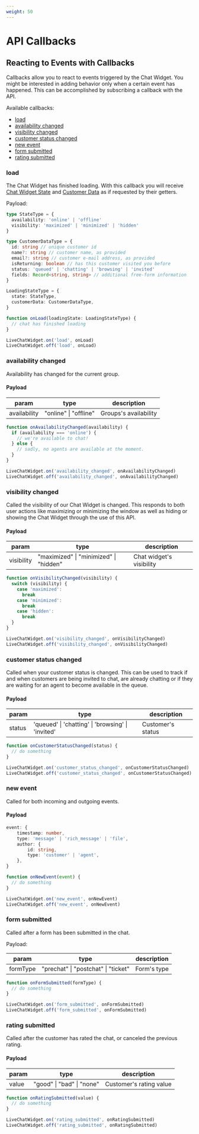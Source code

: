 ```yaml
---
weight: 50
---
```


# API Callbacks

## Reacting to Events with Callbacks

Callbacks allow you to react to events triggered by the Chat Widget.
You might be interested in adding behavior only when a certain event has happened.
This can be accomplished by subscribing a callback with the API.

Available callbacks:

- [load](#load)
- [availability changed](#availability-changed)
- [visibility changed](#visibility-changed)
- [customer status changed](#customer-status-changed)
- [new event](#new-event)
- [form submitted](#form-submitted)
- [rating submitted](#rating-submitted)

### load

The Chat Widget has finished loading.
With this callback you will receive [Chat Widget State](#get-state) and [Customer Data](#get-customer-data) as if requested by their getters.

Payload:

```ts
type StateType = {
  availability: 'online' | 'offline'
  visibility: 'maximized' | 'minimized' | 'hidden'
}

type CustomerDataType = {
  id: string // unique customer id
  name?: string // customer name, as provided
  email?: string // customer e-mail address, as provided
  isReturning: boolean // has this customer visited you before
  status: 'queued' | 'chatting' | 'browsing' | 'invited'
  fields: Record<string, string> // additional free-form information
}

LoadingStateType = {
  state: StateType,
  customerData: CustomerDataType,
}

function onLoad(loadingState: LoadingStateType) {
  // chat has finished loading
}

LiveChatWidget.on('load', onLoad)
LiveChatWidget.off('load', onLoad)
```

### availability changed

Availability has changed for the current group.

#### Payload

| param        | type                  | description           |
| ------------ | --------------------- | --------------------- |
| availability | "online" \| "offline" | Groups's availability |

```js
function onAvailabilityChanged(availability) {
  if (availability === 'online') {
    // we're available to chat!
  } else {
    // sadly, no agents are available at the moment.
  }
}

LiveChatWidget.on('availability_changed', onAvailabilityChanged)
LiveChatWidget.off('availability_changed', onAvailabilityChanged)
```

### visibility changed

Called the visibility of our Chat Widget is changed.
This responds to both user actions like maximizing or minimizing the window as well as hiding or showing the Chat Widget through the use of this API.

#### Payload

| param      | type                                   | description              |
| ---------- | -------------------------------------- | ------------------------ |
| visibility | "maximized" \| "minimized" \| "hidden" | Chat widget's visibility |

```js
function onVisibilityChanged(visibility) {
  switch (visibility) {
    case 'maximized':
      break
    case 'minimized':
      break
    case 'hidden':
      break
  }
}

LiveChatWidget.on('visibility_changed', onVisibilityChanged)
LiveChatWidget.off('visibility_changed', onVisibilityChanged)
```

### customer status changed

Called when your customer status is changed.
This can be used to track if and when customers are being invited to chat, are already chatting or if they are waiting for an agent to become available in the queue.

#### Payload

| param  | type                                              | description       |
| ------ | ------------------------------------------------- | ----------------- |
| status | 'queued' \| 'chatting' \| 'browsing' \| 'invited' | Customer's status |

```js
function onCustomerStatusChanged(status) {
  // do something
}

LiveChatWidget.on('customer_status_changed', onCustomerStatusChanged)
LiveChatWidget.off('customer_status_changed', onCustomerStatusChanged)
```

### new event

Called for both incoming and outgoing events.

#### Payload

```ts
event: {
    timestamp: number,
    type: 'message' | 'rich_message' | 'file',
    author: {
        id: string,
        type: 'customer' | 'agent',
    },
}
```

```js
function onNewEvent(event) {
  // do something
}

LiveChatWidget.on('new_event', onNewEvent)
LiveChatWidget.off('new_event', onNewEvent)
```

### form submitted

Called after a form has been submitted in the chat.

Payload:

| param    | type                                | description |
| -------- | ----------------------------------- | ----------- |
| formType | "prechat" \| "postchat" \| "ticket" | Form's type |

```js
function onFormSubmitted(formType) {
  // do something
}

LiveChatWidget.on('form_submitted', onFormSubmitted)
LiveChatWidget.off('form_submitted', onFormSubmitted)
```

### rating submitted

Called after the customer has rated the chat, or canceled the previous rating.

#### Payload

| param | type                      | description             |
| ----- | ------------------------- | ----------------------- |
| value | "good" \| "bad" \| "none" | Customer's rating value |

```js
function onRatingSubmitted(value) {
  // do something
}

LiveChatWidget.on('rating_submitted', onRatingSubmitted)
LiveChatWidget.off('rating_submitted', onRatingSubmitted)
```
